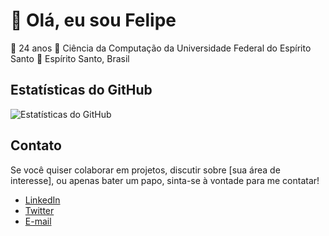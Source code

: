 # 👋 Olá, eu sou Felipe
📅 24 anos
🏫 Ciência da Computação da Universidade Federal do Espírito Santo
📍 Espírito Santo, Brasil

## Estatísticas do GitHub

![Estatísticas do GitHub](https://github-readme-stats.vercel.app/api?username=FelipeTolentino&show_icons=true&theme=dark&include_all_commits=true&count_private=true)

## Contato

Se você quiser colaborar em projetos, discutir sobre [sua área de interesse], ou apenas bater um papo, sinta-se à vontade para me contatar!

- [LinkedIn](https://www.linkedin.com/in/FelipeTolentinoPereira)
- [Twitter](https://twitter.com/seu-username)
- [E-mail](mailto:seu.email@exemplo.com)
